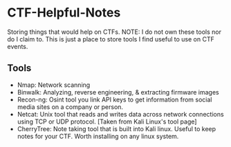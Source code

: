# CTF-Helpful-Notes
Storing things that would help on CTFs. NOTE: I do not own these tools nor do I claim to. This is just a place to store tools I find useful to use on CTF events.

<h2>Tools</h2>

<ul>
	<li>Nmap: Network scanning</li>
	<li>Binwalk: Analyzing, reverse engineering, & extracting firmware images</li>
	<li>Recon-ng: Osint tool you link API keys to get information from social media sites on a company or person.</li>
	<li>Netcat: Unix tool that reads and writes data across network connections using TCP or UDP protocol. [Taken from Kali Linux's tool page]</li>
	<li>CherryTree: Note taking tool that is built into Kali linux. Useful to keep notes for your CTF. Worth installing on any linux system.</li>
</ul>
